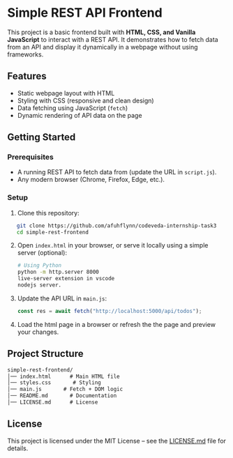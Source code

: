 # Simple REST API Frontend

This project is a basic frontend built with **HTML, CSS, and Vanilla JavaScript** to interact with a REST API.
It demonstrates how to fetch data from an API and display it dynamically in a webpage without using frameworks.

## Features

- Static webpage layout with HTML
- Styling with CSS (responsive and clean design)
- Data fetching using JavaScript (`fetch`)
- Dynamic rendering of API data on the page

## Getting Started

### Prerequisites

- A running REST API to fetch data from (update the URL in `script.js`).
- Any modern browser (Chrome, Firefox, Edge, etc.).

### Setup

1. Clone this repository:

```bash
   git clone https://github.com/afuhflynn/codeveda-internship-task3
   cd simple-rest-frontend
````

2. Open `index.html` in your browser, or serve it locally using a simple server (optional):

   ```bash
   # Using Python
   python -m http.server 8000
   live-server extension in vscode
   nodejs server.
   ```

3. Update the API URL in `main.js`:

   ```javascript
   const res = await fetch("http://localhost:5000/api/todos");
   ```

4. Load the html page in a browser or refresh the the page and preview your changes.

## Project Structure

```txt
simple-rest-frontend/
│── index.html      # Main HTML file
│── styles.css       # Styling
│── main.js       # Fetch + DOM logic
│── README.md       # Documentation
│── LICENSE.md      # License
```

## License

This project is licensed under the MIT License – see the [LICENSE.md](LICENSE.md) file for details.
